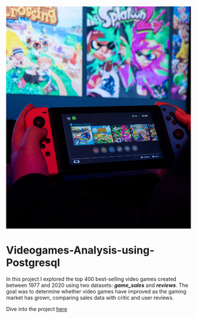![](video_game.jpg)
# Videogames-Analysis-using-Postgresql
In this project I explored the top 400 best-selling video games created between 1977 and 2020 using two datasets: ***game_sales*** and ***reviews***. The goal was to determine whether video games have improved as the gaming market has grown, comparing sales data with critic and user reviews.

Dive into the project [here](https://www.datacamp.com/datalab/w/cccdb862-eb37-4318-a2a1-49a2af70c6e2/edit)
